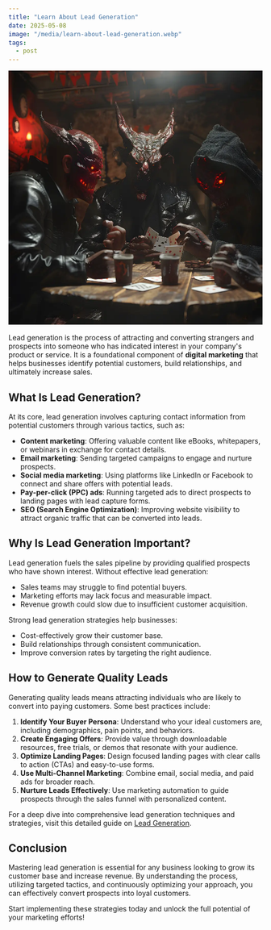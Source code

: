 ```yaml
---
title: "Learn About Lead Generation"
date: 2025-05-08
image: "/media/learn-about-lead-generation.webp"
tags:
  - post
---
```


![Learn About Lead Generation](/media/learn-about-lead-generation.webp)

Lead generation is the process of attracting and converting strangers and prospects into someone who has indicated interest in your company's product or service. It is a foundational component of **digital marketing** that helps businesses identify potential customers, build relationships, and ultimately increase sales.

## What Is Lead Generation?

At its core, lead generation involves capturing contact information from potential customers through various tactics, such as:

- **Content marketing**: Offering valuable content like eBooks, whitepapers, or webinars in exchange for contact details.
- **Email marketing**: Sending targeted campaigns to engage and nurture prospects.
- **Social media marketing**: Using platforms like LinkedIn or Facebook to connect and share offers with potential leads.
- **Pay-per-click (PPC) ads**: Running targeted ads to direct prospects to landing pages with lead capture forms.
- **SEO (Search Engine Optimization)**: Improving website visibility to attract organic traffic that can be converted into leads.

## Why Is Lead Generation Important?

Lead generation fuels the sales pipeline by providing qualified prospects who have shown interest. Without effective lead generation:

- Sales teams may struggle to find potential buyers.
- Marketing efforts may lack focus and measurable impact.
- Revenue growth could slow due to insufficient customer acquisition.

Strong lead generation strategies help businesses:

- Cost-effectively grow their customer base.
- Build relationships through consistent communication.
- Improve conversion rates by targeting the right audience.

## How to Generate Quality Leads

Generating quality leads means attracting individuals who are likely to convert into paying customers. Some best practices include:

1. **Identify Your Buyer Persona**: Understand who your ideal customers are, including demographics, pain points, and behaviors.
2. **Create Engaging Offers**: Provide value through downloadable resources, free trials, or demos that resonate with your audience.
3. **Optimize Landing Pages**: Design focused landing pages with clear calls to action (CTAs) and easy-to-use forms.
4. **Use Multi-Channel Marketing**: Combine email, social media, and paid ads for broader reach.
5. **Nurture Leads Effectively**: Use marketing automation to guide prospects through the sales funnel with personalized content.

For a deep dive into comprehensive lead generation techniques and strategies, visit this detailed guide on [Lead Generation](https://leadcraftr.com/posts/lead-generation/).

## Conclusion

Mastering lead generation is essential for any business looking to grow its customer base and increase revenue. By understanding the process, utilizing targeted tactics, and continuously optimizing your approach, you can effectively convert prospects into loyal customers.

Start implementing these strategies today and unlock the full potential of your marketing efforts!
